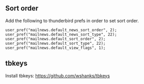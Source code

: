 ## Sort order

Add the following to thunderbird prefs in order to set sort order.
```
user_pref("mailnews.default_news_sort_order", 2);
user_pref("mailnews.default_news_sort_type", 22);
user_pref("mailnews.default_sort_order", 2);
user_pref("mailnews.default_sort_type", 22);
user_pref("mailnews.default_view_flags", 1);
```

## tbkeys
Install tbkeys: https://github.com/wshanks/tbkeys
